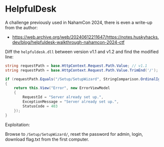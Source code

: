 # HelpfulDesk

A challenge previously used in NahamCon 2024, there is even a write-up from the author:
 - https://web.archive.org/web/20240612211647/https://notes.huskyhacks.dev/blog/helpfuldesk-walkthrough-nahamcon-2024-ctf

Diff the `helpfuldesk.dll` between version v1.1 and v1.2 and find the modified line:

```csharp
string requestPath = base.HttpContext.Request.Path.Value; // v1.1
string requestPath = base.HttpContext.Request.Path.Value.TrimEnd('/'); // v1.2

if (requestPath.Equals("/Setup/SetupWizard", StringComparison.OrdinalIgnoreCase))
{
    return this.View("Error", new ErrorViewModel
    {
        RequestId = "Server already set up.",
        ExceptionMessage = "Server already set up.",
        StatusCode = 403
    });
}
```

Exploitation:

Browse to `/Setup/SetupWizard/`, reset the password for admin, login, download flag.txt from the first computer.
